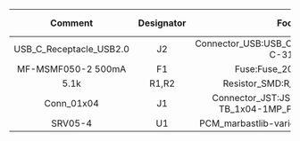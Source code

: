 |       **Comment**       | **Designator** |                          **Footprint**                         | **JLCPCB Part #** |
|:-----------------------:|:--------------:|:--------------------------------------------------------------:|:-----------------:|
| USB_C_Receptacle_USB2.0 | J2             | Connector_USB:USB_C_Receptacle_HRO_TYPE-C-31-M-12              | C165948           |
| MF-MSMF050-2 500mA       | F1             | Fuse:Fuse_2010_5025Metric                                      | C17313            |
| 5.1k                    | R1,R2          | Resistor_SMD:R_0402_1005Metric                                 | C25905            |
| Conn_01x04              | J1             | Connector_JST:JST_SH_SM04B-SRSS-TB_1x04-1MP_P1.00mm_Horizontal | C2845363          |
| SRV05-4                 | U1             | PCM_marbastlib-various:SOT-23-6-routable                       | C7420376          |
